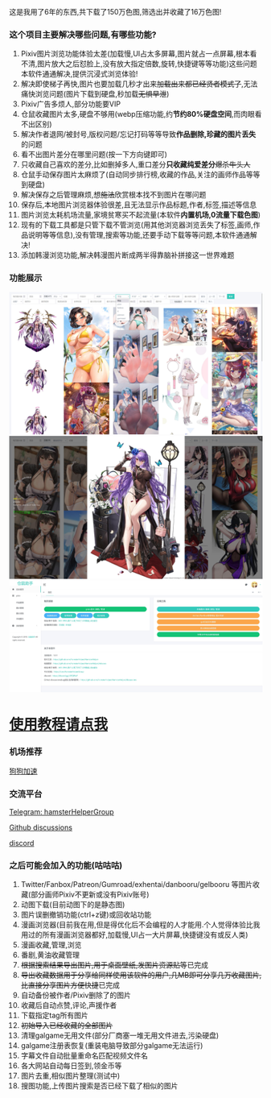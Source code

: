 这是我用了6年的东西,共下载了150万色图,筛选出并收藏了16万色图!

### 这个项目主要解决哪些问题,有哪些功能?

1. Pixiv图片浏览功能体验太差(加载慢,UI占太多屏幕,图片就占一点屏幕,根本看不清,图片放大之后怼脸上,没有放大指定倍数,旋转,快捷键等等功能)这些问题本软件通通解决,提供沉浸式浏览体验!
2. 解决即使梯子再快,图片也要加载几秒才出来~~加载出来都已经贤者模式了~~,无法痛快浏览问题(图片下载到硬盘,秒加载~~无惧早泄~~)
3. Pixiv广告多烦人,部分功能要VIP
4. 仓鼠收藏图片太多,硬盘不够用(webp压缩功能,约**节约80%硬盘空间**,而肉眼看不出区别)
5. 解决作者退网/被封号,版权问题/忘记打码等等导致**作品删除,珍藏的图片丢失**的问题
6. 看不出图片差分在哪里问题(按一下方向键即可)
7. 只收藏自己喜欢的差分,比如删掉多人,重口差分**只收藏纯爱差分**~~爆杀牛头人~~
8. 仓鼠手动保存图片太麻烦了(自动同步排行榜,收藏的作品,关注的画师作品等等到硬盘)
9. 解决保存之后管理麻烦,想~~施法~~欣赏根本找不到图片在哪问题
10. 保存后,本地图片浏览器体验很差,且无法显示作品标题,作者,标签,描述等信息
11. 图片浏览太耗机场流量,家境贫寒买不起流量(本软件**内置机场,0流量下载色图**)
12. 现有的下载工具都是只管下载不管浏览(用其他浏览器浏览丢失了标签,画师,作品说明等等信息),没有管理,搜索等功能,还要手动下载等等问题,本软件通通解决!
13. 添加韩漫浏览功能,解决韩漫图片断成两半得靠脑补拼接这一世界难题

### 功能展示

![图片列表](gallery.jpg)
![图片浏览](oneImage.jpg)
![后台功能,快捷键](admin.jpg)

# [使用教程请点我](https://hamsterhelper.github.io/HamsterHelper/doc/src/SUMMARY.html)

### 机场推荐

[狗狗加速](https://www.dg7.top/#/register?code=Hn7rBeXv)

### 交流平台
[Telegram: hamsterHelperGroup](https://t.me/hamsterHelperGroup)

[Github discussions](https://github.com/HamsterHelper/HamsterHelper/discussions)

[discord](https://discord.gg/aBcfpykJ)


### 之后可能会加入的功能(咕咕咕)

1. Twitter/Fanbox/Patreon/Gumroad/exhentai/danbooru/gelbooru 等图片收藏(部分画师Pixiv不更新或没有Pixiv账号)
2. 动图下载(目前动图下的是静态图)
3. 图片误删撤销功能(ctrl+z键)或回收站功能
4. 漫画浏览器(目前我在用,但是得优化后不会编程的人才能用.个人觉得体验比我用过的所有漫画浏览器都好,加载慢,UI占一大片屏幕,快捷键没有或反人类)
5. 漫画收藏,管理,浏览
6. 番剧,黄油收藏管理
7. ~~根据搜索结果导出图片,用于桌面壁纸,发图片资源贴等~~已完成
8. ~~导出收藏数据用于分享给同样使用该软件的用户,几MB即可分享几万收藏图片,比直接分享图片方便快捷~~已完成
9. 自动备份被作者/Pixiv删除了的图片
10. 收藏后自动点赞,评论,声援作者
11. 下载指定tag所有图片
12. ~~初始导入已经收藏的全部图片~~
13. 清理galgame无用文件(部分厂商塞一堆无用文件进去,污染硬盘)
14. galgame注册表恢复(重装电脑导致部分galgame无法运行)
15. 字幕文件自动批量重命名匹配视频文件名
16. 各大网站自动每日签到,领金币等
17. 图片去重,相似图片整理(测试中)
18. 搜图功能,上传图片搜索是否已经下载了相似的图片
